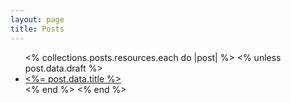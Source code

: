 ```yaml
---
layout: page
title: Posts
---
```


<ul>
  <% collections.posts.resources.each do |post| %>
    <% unless post.data.draft %>
      <li>
        <a href="<%= post.relative_url %>"><%= post.data.title %></a>
      </li>
    <% end %>
  <% end %>
</ul>

<!-- If you have a lot of posts, you may want to consider adding [pagination](https://www.bridgetownrb.com/docs/content/pagination)! -->
